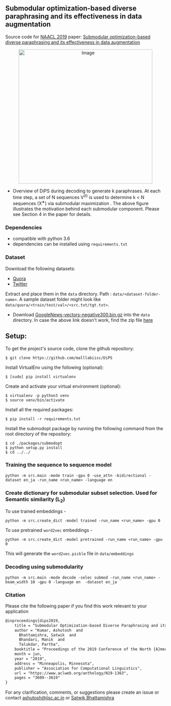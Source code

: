 ## Submodular optimization-based diverse paraphrasing and its effectiveness in data augmentation

Source code for [NAACL 2019](https://naacl2019.org/) paper: [Submodular optimization-based diverse paraphrasing and its effectiveness in data augmentation](https://www.aclweb.org/anthology/N19-1363)

<p align="center">
  <img align="center" src="https://github.com/malllabiisc/DiPS/blob/master/images/dips_model.png" alt="Image" height="420" >
</p>

- Overview of DiPS during decoding to generate k paraphrases. At each time step, a set of N sequences V<sup>(t)</sup> is used to determine k &lt; N sequences (X<sup>∗</sup>) via submodular maximization . The above figure illustrates the motivation behind each submodular component. Please see Section 4 in the paper for details.

### Dependencies

- compatible with python 3.6
- dependencies can be installed using `requirements.txt`

### Dataset

Download the following datasets:

- [Quora](https://indianinstituteofscience-my.sharepoint.com/:u:/g/personal/ashutosh_iisc_ac_in/EeQ9jevrqJNNnFNsjKQR9VYBlePoAuZN2CSXobyXzCA0ew?e=9Vn0yw)
- [Twitter](https://indianinstituteofscience-my.sharepoint.com/:u:/g/personal/ashutosh_iisc_ac_in/EZe7CE3Ip0NOvBYAEjYR5RcBMyG-SjKeMI-XC6-njZrLGQ?e=gyDdGf)

Extract and place them in the `data` directory. Path : `data/<dataset-folder-name>`. 
A sample dataset folder might look like `data/quora/<train/test/val>/<src.txt/tgt.txt>`.

- Download [GoogleNews-vectors-negative300.bin.gz](https://drive.google.com/file/d/0B7XkCwpI5KDYNlNUTTlSS21pQmM/edit?usp=sharing) into the `data` directory. In case the above link doesn't work, find the zip file [here](https://code.google.com/archive/p/word2vec/)

## Setup:

To get the project's source code, clone the github repository:

```shell
$ git clone https://github.com/malllabiisc/DiPS
```

Install VirtualEnv using the following (optional):

```shell
$ [sudo] pip install virtualenv
```

Create and activate your virtual environment (optional):

```shell
$ virtualenv -p python3 venv
$ source venv/bin/activate
```

Install all the required packages:

```shell
$ pip install -r requirements.txt
```

Install the submodopt package by running the following command from the root directory of the repository:

```shell
$ cd ./packages/submodopt
$ python setup.py install
$ cd ../../
```

### Training the sequence to sequence model

```
python -m src.main -mode train -gpu 0 -use_attn -bidirectional -dataset en_ja -run_name <run_name> -language en
```

### Create dictionary for submodular subset selection. Used for Semantic similarity (L<sub>2</sub>)
  
To use trained embeddings - 
```
python -m src.create_dict -model trained -run_name <run_name> -gpu 0
```

To use pretrained `word2vec` embeddings - 

```
python -m src.create_dict -model pretrained -run_name <run_name> -gpu 0
```

This will generate the `word2vec.pickle` file in `data/embeddings`

### Decoding using submodularity

```
python -m src.main -mode decode -selec submod -run_name <run_name> -beam_width 10 -gpu 0 -language en  -dataset en_ja
```

### Citation

Please cite the following paper if you find this work relevant to your application

```tex
@inproceedings{dips2019,
    title = "Submodular Optimization-based Diverse Paraphrasing and its Effectiveness in Data Augmentation",
    author = "Kumar, Ashutosh  and
      Bhattamishra, Satwik  and
      Bhandari, Manik  and
      Talukdar, Partha",
    booktitle = "Proceedings of the 2019 Conference of the North {A}merican Chapter of the Association for Computational Linguistics: Human Language Technologies, Volume 1 (Long and Short Papers)",
    month = jun,
    year = "2019",
    address = "Minneapolis, Minnesota",
    publisher = "Association for Computational Linguistics",
    url = "https://www.aclweb.org/anthology/N19-1363",
    pages = "3609--3619"
}
```

For any clarification, comments, or suggestions please create an issue or contact [ashutosh@iisc.ac.in](http://ashutoshml.github.io) or [Satwik Bhattamishra](satwik55@gmail.com)
